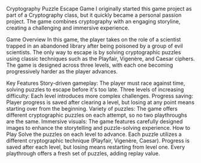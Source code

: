 Cryptography Puzzle Escape Game
I originally started this game project as part of a Cryptography class, but it quickly became a personal passion project. The game combines cryptography with an engaging storyline, creating a challenging and immersive experience.

Game Overview
In this game, the player takes on the role of a scientist trapped in an abandoned library after being poisoned by a group of evil scientists. The only way to escape is by solving cryptographic puzzles using classic techniques such as the Playfair, Vigenère, and Caesar ciphers. The game is designed across three levels, with each one becoming progressively harder as the player advances.

Key Features
Story-driven gameplay: The player must race against time, solving puzzles to escape before it's too late.
Three levels of increasing difficulty: Each level introduces more complex challenges.
Progress saving: Player progress is saved after clearing a level, but losing at any point means starting over from the beginning.
Variety of puzzles: The game offers different cryptographic puzzles on each attempt, so no two playthroughs are the same.
Immersive visuals: The game features carefully designed images to enhance the storytelling and puzzle-solving experience.
How to Play
Solve the puzzles on each level to advance.
Each puzzle utilizes a different cryptographic technique (Playfair, Vigenère, Caesar).
Progress is saved after each level, but losing means restarting from level one.
Every playthrough offers a fresh set of puzzles, adding replay value.
